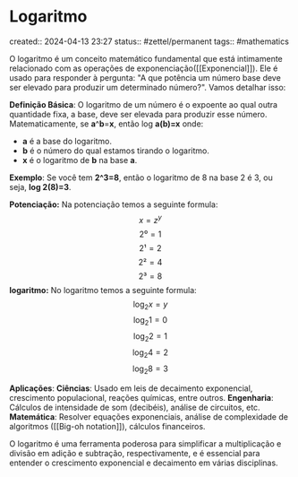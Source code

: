 # Logaritmo
created:: 2024-04-13 23:27
status:: #zettel/permanent 
tags:: #mathematics 

O logaritmo é um conceito matemático fundamental que está intimamente relacionado com as operações de exponenciação([[Exponencial]]). Ele é usado para responder à pergunta: "A que potência um número base deve ser elevado para produzir um determinado número?". Vamos detalhar isso:

**Definição Básica**: O logaritmo de um número é o expoente ao qual outra quantidade fixa, a base, deve ser elevada para produzir esse número. Matematicamente, se **a**^**b**=**x**, então log⁡ **a(b)=x** onde:

- **a** é a base do logaritmo.
- **b** é o número do qual estamos tirando o logaritmo.
- **x** é o logaritmo de **b** na base **a**.

**Exemplo**: Se você tem **2^3=8**, então o logaritmo de 8 na base 2 é 3, ou seja, **log⁡ 2(8)=3**.

**Potenciação:**
Na potenciação temos a seguinte formula: 
$$x = z^y$$
$$2⁰=1$$
$$2¹=2$$
$$2²=4$$
$$2³=8$$
**logaritmo:**
No logaritmo temos a seguinte formula: 
$$\log_2{x}=y$$
$$\log_2{1}=0$$
$$\log_2{2}=1$$
$$\log_2{4}=2$$
$$\log_2{8}=3$$

**Aplicações**:
    **Ciências**: Usado em leis de decaimento exponencial, crescimento populacional, reações químicas, entre outros.
    **Engenharia**: Cálculos de intensidade de som (decibéis), análise de circuitos, etc.
    **Matemática**: Resolver equações exponenciais, análise de complexidade de algoritmos ([[Big-oh notation]]), cálculos financeiros.

O logaritmo é uma ferramenta poderosa para simplificar a multiplicação e divisão em adição e subtração, respectivamente, e é essencial para entender o crescimento exponencial e decaimento em várias disciplinas.